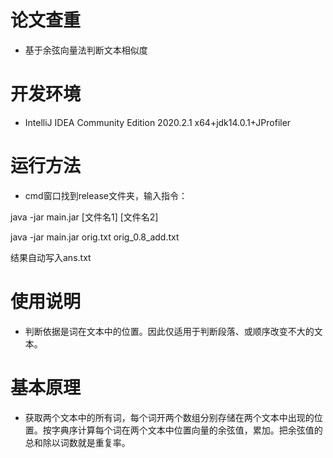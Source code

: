 # 论文查重

- 基于余弦向量法判断文本相似度

# 开发环境

- IntelliJ IDEA Community Edition 2020.2.1 x64+jdk14.0.1+JProfiler

# 运行方法

- cmd窗口找到release文件夹，输入指令：

java -jar main.jar [文件名1] [文件名2]

java -jar main.jar orig.txt orig_0.8_add.txt

结果自动写入ans.txt

# 使用说明

- 判断依据是词在文本中的位置。因此仅适用于判断段落、或顺序改变不大的文本。

# 基本原理

- 获取两个文本中的所有词，每个词开两个数组分别存储在两个文本中出现的位置。按字典序计算每个词在两个文本中位置向量的余弦值，累加。把余弦值的总和除以词数就是重复率。
